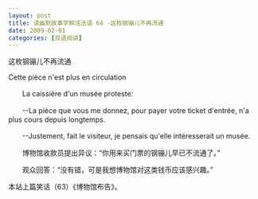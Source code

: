 ```yaml
---
layout: post
title: 读幽默故事学鲜活法语 64 -这枚钢镚儿不再流通
date: 2009-02-01
categories: [双语阅读]  
---
```


这枚钢镚儿不再流通

Cette pièce n'est plus en circulation

　　La caissière d'un musée proteste:

　　--La pièce que vous me donnez, pour payer votre ticket d'entrée, n'a plus cours depuis longtemps.

　　--Justement, fait le visiteur, je pensais qu'elle intéresserait un musée.



　　博物馆收款员提出异议：“你用来买门票的钢镚儿早已不流通了。”

　　观众回答：“没有错，可是我想博物馆对这类钱币应该感兴趣。”



本站上篇笑话（63）《博物馆布告》。
